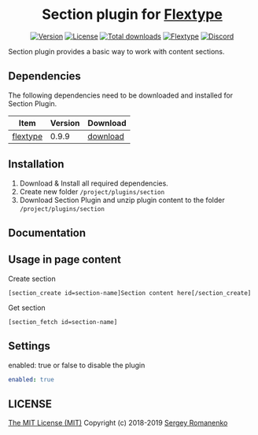 <h1 align="center">Section plugin for <a href="http://flextype.org/">Flextype</a></h1>

<p align="center">
<a href="https://github.com/flextype-plugins/section/releases"><img alt="Version" src="https://img.shields.io/github/release/flextype-plugins/section.svg?label=version&color=black"></a> <a href="https://github.com/flextype-plugins/section"><img src="https://img.shields.io/badge/license-MIT-blue.svg?color=black" alt="License"></a> <a href="https://github.com/flextype-plugins/section"><img src="https://img.shields.io/github/downloads/flextype-plugins/section/total.svg?color=black" alt="Total downloads"></a> <a href="https://github.com/flextype/flextype"><img src="https://img.shields.io/badge/Flextype-0.9.9-green.svg" alt="Flextype"></a> <a href="https://flextype.org/en/discord"><img src="https://img.shields.io/discord/423097982498635778.svg?logo=discord&color=black&label=Discord%20Chat" alt="Discord"></a>
</p>


Section plugin provides a basic way to work with content sections.

## Dependencies

The following dependencies need to be downloaded and installed for Section Plugin.

| Item | Version | Download |
|---|---|---|
| [flextype](https://github.com/flextype/flextype) | 0.9.9 | [download](https://github.com/flextype/flextype/releases) |

## Installation

1. Download & Install all required dependencies.
2. Create new folder `/project/plugins/section`
3. Download Section Plugin and unzip plugin content to the folder `/project/plugins/section`

## Documentation

## Usage in page content

Create section
```
[section_create id=section-name]Section content here[/section_create]
```

Get section
```
[section_fetch id=section-name]
```

## Settings
enabled: true or false to disable the plugin

```yaml
enabled: true
```

## LICENSE
[The MIT License (MIT)](https://github.com/flextype-plugins/section/blob/master/LICENSE) Copyright (c) 2018-2019 [Sergey Romanenko](https://github.com/Awilum)
